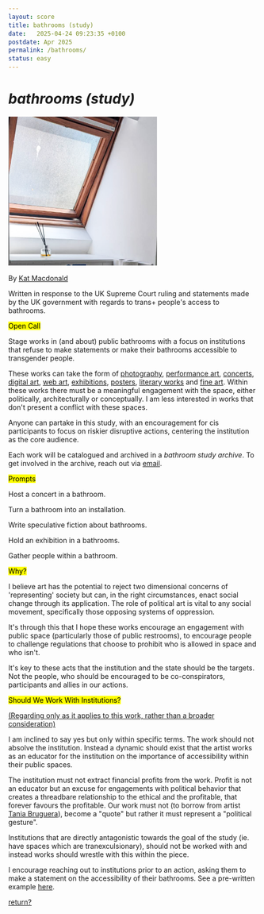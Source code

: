```yaml
---
layout: score
title: bathrooms (study)
date:   2025-04-24 09:23:35 +0100
postdate: Apr 2025
permalink: /bathrooms/
status: easy
---
```


<h1><i>bathrooms (study)</i></h1>

<img src="/assets/img/updates/bathrooms.png" height="300" width="300"/>

By [Kat Macdonald][kat]

Written in response to the UK Supreme Court ruling and statements made by the UK government with regards to trans+ people's access to bathrooms.

<mark>Open Call</mark>

Stage works in (and about) public bathrooms with a focus on institutions that refuse to make statements or make their bathrooms accessible to transgender people.

These works can take the form of <u>photography</u>, <u>performance art</u>, <u>concerts</u>, <u>digital art</u>, <u>web art</u>, <u>exhibitions</u>, <u>posters</u>, <u>literary works</u> and <u>fine art</u>. Within these works there must be a meaningful engagement with the space, either politically, architecturally or conceptually. I am less interested in works that don't present a conflict with these spaces. 

Anyone can partake in this study, with an encouragement for cis participants to focus on riskier disruptive actions, centering the institution as the core audience.

Each work will be catalogued and archived in a <i>bathroom study archive</i>. To get involved in the archive, reach out via <a href="/contact/">email</a>.

<mark>Prompts</mark>

Host a concert in a bathroom.

Turn a bathroom into an installation.

Write speculative fiction about bathrooms.

Hold an exhibition in a bathrooms.

Gather people within a bathroom.

<mark>Why?</mark>

I believe art has the potential to reject two dimensional concerns of 'representing' society but can, in the right circumstances, enact social change through its application. The role of political art is vital to any social movement, specifically those opposing systems of oppression.

It's through this that I hope these works encourage an engagement with public space (particularly those of public restrooms), to encourage people to challenge regulations that choose to prohibit who is allowed in space and who isn't. 

It's key to these acts that the institution and the state should be the targets. Not the people, who should be encouraged to be co-conspirators, participants and allies in our actions.

<mark>Should We Work With Institutions?</mark>

<a href="/bürger/">(Regarding only as it applies to this work, rather than a broader consideration)</a>

I am inclined to say yes but only within specific terms. The work should not absolve the institution. Instead a dynamic should exist that the artist works as an educator for the institution on the importance of accessibility within their public spaces. 

The institution must not extract financial profits from the work. Profit is not an educator but an excuse for engagements with political behavior that creates a threadbare relationship to the ethical and the profitable, that forever favours the profitable. Our work must not (to borrow from artist <a href="https://taniabruguera.com/political-art-statement/">Tania Bruguera</a>), become a "quote" but rather it must represent a "political gesture".

Institutions that are directly antagonistic towards the goal of the study (ie. have spaces which are tranexculsionary), should not be worked with and instead works should wrestle with this within the piece.

I encourage reaching out to institutions prior to an action, asking them to make a statement on the accessibility of their bathrooms. See a pre-written example <a href="/bathroomsletter/">here</a>.

<a href="/scores/">return?</a>

[kat]:https://otherkat.com